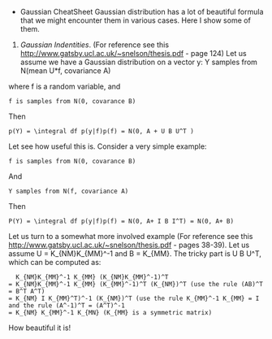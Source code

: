 - Gaussian CheatSheet
Gaussian distribution has a lot of beautiful formula that we might encounter them in various cases. Here I show some of them.

1. *Gaussian Indentities*. (For reference see this http://www.gatsby.ucl.ac.uk/~snelson/thesis.pdf - page 124)
Let us assume we have a Gaussian distribution on a vector y:
    Y samples from N(mean U*f, covariance A)
    
where f is a random variable, and

    f is samples from N(0, covarance B)
Then

    p(Y) = \integral df p(y|f)p(f) = N(0, A + U B U^T )

Let see how useful this is. Consider a very simple example:

    f is samples from N(0, covarance B)
And

    Y samples from N(f, covariance A)
    
Then

    P(Y) = \integral df p(y|f)p(f) = N(0, A+ I B I^T) = N(0, A+ B)
    

Let us turn to a somewhat more involved example (For reference see this http://www.gatsby.ucl.ac.uk/~snelson/thesis.pdf - pages 38-39). Let us assume U = K_{NM}K_{MM}^-1 and B = K_{MM}. The tricky part is U B U^T, which can be computed
as:

      K_{NM}K_{MM}^-1 K_{MM} (K_{NM}K_{MM}^-1)^T
    = K_{NM}K_{MM}^-1 K_{MM} (K_{MM}^-1)^T (K_{NM})^T (use the rule (AB)^T = B^T A^T)
    = K_{NM} I K_{MM}^T)^-1 (K_{NM})^T (use the rule K_{MM}^-1 K_{MM} = I and the rule (A^-1)^T = (A^T)^-1
    = K_{NM} K_{MM}^-1 K_{MN} (K_{MM} is a symmetric matrix)

How beautiful it is!
